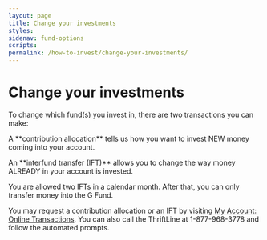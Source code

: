 ```yaml
---
layout: page
title: Change your investments
styles:
sidenav: fund-options
scripts:
permalink: /how-to-invest/change-your-investments/
---
```


# Change your investments

To change which fund(s) you invest in, there are two transactions you can make:

<p markdown="1">A **<span data-term="Contribution Allocation" class="js-glossary-toggle term term-end">contribution allocation</span>** tells us how you want to invest NEW money coming into your account.</p>

<p markdown="1">An **<span data-term="Interfund Transfer (IFT)" class="js-glossary-toggle term term-end">interfund transfer (IFT)</span>** allows you to change the way money ALREADY in your account is invested.</p>

You are allowed two IFTs in a calendar month. After that, you can only transfer money into the G Fund.

You may request a contribution allocation or an IFT by visiting [My Account: Online Transactions](https://www.tsp.gov/tsp/login.html). You can also call the ThriftLine at 1-877-968-3778 and follow the automated prompts.
